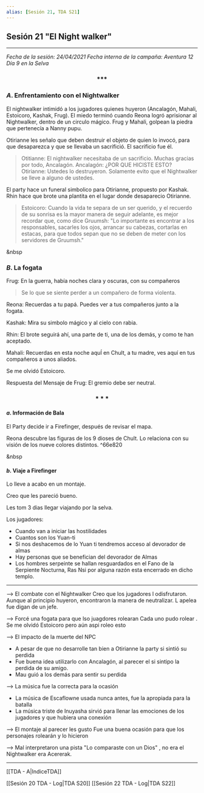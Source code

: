```yaml
---
alias: [Sesión 21, TDA S21]
---
```


## Sesión 21 "El Night walker"

---

_Fecha de la sesión: 24/04/2021
Fecha interna de la campaña: Aventura 12 Día 9 en la Selva_

<div align='center'>
<h3> *** </h3>
</div>


### $A$. Enfrentamiento con el Nightwalker

El nightwalker intimidó a los jugadores quienes huyeron (Ancalagón, Mahali, Estoicoro, Kashak, Frug). El miedo terminó cuando Reona logró aprisionar al Nightwalker, dentro de un circulo mágico. Frug y Mahali, golpean la piedra que pertenecía a Nanny pupu.

Otirianne les señalo que deben destruir el objeto de quien lo invocó, para que desaparezca y que se llevaba un sacrifició. El sacrificio fue él.

>Otitianne: El nightwalker necesitaba de un sacrificio. Muchas gracias por todo, Ancalagón.
>Ancalagón: ¿POR QUE HICISTE ESTO?
>Otirianne: Ustedes lo destruyeron. Solamente evito que el Nightwalker se lleve a alguno de ustedes.

El party hace un funeral simbolico para Otirianne, propuesto por Kashak.
Rhin hace que brote una plantita en el lugar donde desaparecio Otirianne.

>Estoicoro: Cuando la vida te separa de un ser querido, y el recuerdo de su sonrisa es la mayor manera de seguir adelante, es mejor recordar que, como dice Gruumsh: "Lo importante es encontrar a los responsables, sacarles los ojos, arrancar su cabezas, cortarlas en estacas, para que todos sepan que no se deben de meter con los servidores de Gruumsh."

&nbsp

### $B$. La fogata
Frug: En la guerra, había noches clara y oscuras, con su compañeros
>Se lo que se siente perder a un compañero de forma violenta. 

Reona: Recuerdas a tu papá. Puedes ver a tus compañeros junto a la fogata.

Kashak: Mira su simbolo mágico y al cielo con rabia.

Rhin: El brote seguirá ahí, una parte de ti, una de los demás, y como te han aceptado.

Mahali: Recuerdas en esta noche aquÍ en Chult, a tu madre, ves aquí en tus compañeros a unos aliados.

Se me olvidó Estoicoro. 

Respuesta del Mensaje de Frug: El gremio debe ser neutral.


<div align='center'>
   <h3> * * * </h3>
</div>


#### $a$. Información de Bala
El Party decide ir a Firefinger, después de revisar el mapa.

Reona descubre las figuras de los 9 dioses de Chult. Lo relaciona con su visión de los nueve colores distintos. ^66e820

&nbsp

#### $b$. Viaje a Firefinger
Lo lleve a acabo en un montaje. 

Creo que les pareció bueno.

Les tom 3 dias llegar viajando por la selva.


Los jugadores:
* Cuando van a iniciar las hostilidades
* Cuantos son los Yuan-ti
* Si nos deshacemos de lo Yuan ti tendremos acceso al devorador de almas
* Hay personas que se benefician del devorador de Almas
* Los hombres serpeinte se hallan resguardados en el Fano de la Serpiente Nocturna, Ras Nsi por alguna razón esta encerrado en dicho templo.

---

--> El combate con el Nightwalker
Creo que los jugadores l odisfrutaron. Aunque al principio huyeron, encontraron la manera de neutralizar. L apelea fue digan de un jefe.

--> Forcé una fogata para que lso juagdores rolearan
Cada uno pudo rolear . Se me olvidó Estoicoro pero aún aspi roleo esto

--> El impacto de la muerte del NPC
- A pesar de que no desarrolle tan bien a Otirianne la party si sintió su perdida
- Fue buena idea utilizarlo con Ancalagón, al parecer el si sintipo la perdida de su amigo.
- Mau guió a los demás para sentir su perdida

--> La música fue la correcta para la ocasión
- La música de Escaflowne usada nunca antes, fue la apropiada para la batalla
- La música triste de Inuyasha sirvió para llenar las emociones de los jugadores y que hubiera una conexión

--> El montaje al parecer les gusto
Fue una buena ocasión para que los personajes rolearán y lo hicieron

--> Mal interpretaron una pista
"Lo comparaste con un Dios" , no era el Nightwalker era Acererak.

---


[[TDA - A|IndiceTDA]]

[[Sesión 20 TDA - Log|TDA S20]]
[[Sesión 22 TDA - Log|TDA S22]]
